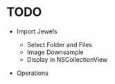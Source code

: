 #  TODO

- Import Jewels
    - Select Folder and Files
    - Image Downsample
    - Display in NSCollectionView
    
- Operations


